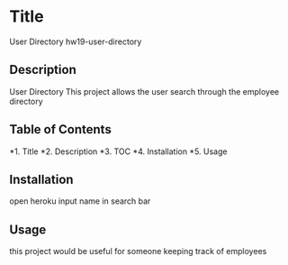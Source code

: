 # Title
User Directory
hw19-user-directory


## Description
User Directory
 This project allows the user search through the employee directory

## Table of Contents

  *1. Title *2. Description *3. TOC *4. Installation *5. Usage

## Installation

open heroku input name in search bar

## Usage

  this project would be useful for someone keeping track of employees
